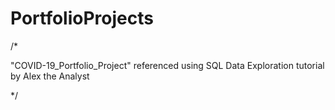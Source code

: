 # PortfolioProjects

/* 

"COVID-19_Portfolio_Project" referenced using SQL Data Exploration tutorial by Alex the Analyst

*/
